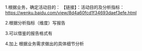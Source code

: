 1.根据业务，确定活动目的：
【链接】：活动目的及分析指标：https://wenku.baidu.com/view/8d4a60fcd1f34693daef3efe.html

2.根据分析指标（维度）写报告

3.可以借鉴的报告格式有

4.加上 根据业务需求做出的具体细节分析
